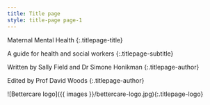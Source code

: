 ```yaml
---
title: Title page
style: title-page page-1
---
```


Maternal Mental Health
{:.titlepage-title}

A guide for health and social workers
{:.titlepage-subtitle}

Written by Sally Field and Dr Simone Honikman
{:.titlepage-author}

Edited by Prof David Woods
{:.titlepage-author}

![Bettercare logo]({{ images }}/bettercare-logo.jpg){:.titlepage-logo}
